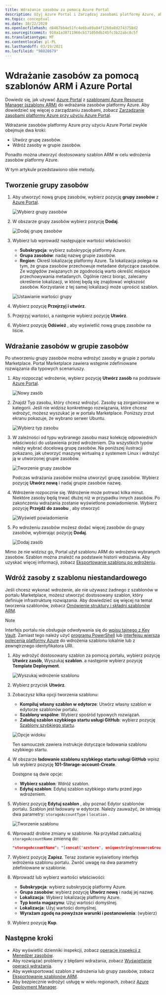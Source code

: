 ```yaml
---
title: Wdrażanie zasobów za pomocą Azure Portal
description: Użyj Azure Portal i Zarządzaj zasobami platformy Azure, aby wdrożyć swoje zasoby w grupie zasobów w ramach subskrypcji.
ms.topic: conceptual
ms.date: 10/22/2020
ms.openlocfilehash: d8467bb4e51fc4e6ba89a84f1260a8d2743758d2
ms.sourcegitcommit: 910a1a38711966cb171050db245fc3b22abc8c5f
ms.translationtype: MT
ms.contentlocale: pl-PL
ms.lasthandoff: 03/19/2021
ms.locfileid: "98028679"
---
```

# <a name="deploy-resources-with-arm-templates-and-azure-portal"></a>Wdrażanie zasobów za pomocą szablonów ARM i Azure Portal

Dowiedz się, jak używać [Azure Portal](https://portal.azure.com) z [szablonami Azure Resource Manager (szablony ARM)](overview.md) do wdrażania zasobów platformy Azure. Aby dowiedzieć się więcej o zarządzaniu zasobami, zobacz [Zarządzanie zasobami platformy Azure przy użyciu Azure Portal](../management/manage-resources-portal.md).

Wdrażanie zasobów platformy Azure przy użyciu Azure Portal zwykle obejmuje dwa kroki:

- Utwórz grupę zasobów.
- Wdróż zasoby w grupie zasobów.

Ponadto można utworzyć dostosowany szablon ARM w celu wdrożenia zasobów platformy Azure.

W tym artykule przedstawiono obie metody.

## <a name="create-a-resource-group"></a>Tworzenie grupy zasobów

1. Aby utworzyć nową grupę zasobów, wybierz pozycję **grupy zasobów** z [Azure Portal](https://portal.azure.com).

   ![Wybierz grupy zasobów](./media/deploy-portal/select-resource-groups.png)

1. W obszarze grupy zasobów wybierz pozycję **Dodaj**.

   ![Dodaj grupę zasobów](./media/deploy-portal/add-resource-group.png)

1. Wybierz lub wprowadź następujące wartości właściwości:

    - **Subskrypcja**: wybierz subskrypcję platformy Azure.
    - **Grupa zasobów**: nadaj nazwę grupie zasobów.
    - **Region**: Określ lokalizację platformy Azure. Ta lokalizacja polega na tym, że grupa zasobów przechowuje metadane dotyczące zasobów. Ze względów związanych ze zgodnością warto określić miejsce przechowywania metadanych. Ogólnie rzecz biorąc, zalecamy określenie lokalizacji, w której będą się znajdować większość zasobów. Korzystanie z tej samej lokalizacji może uprościć szablon.

   ![Ustawianie wartości grupy](./media/deploy-portal/set-group-properties.png)

1. Wybierz pozycję **Przejrzyj i utwórz**.
1. Przejrzyj wartości, a następnie wybierz pozycję **Utwórz**.
1. Wybierz pozycję **Odśwież** , aby wyświetlić nową grupę zasobów na liście.

## <a name="deploy-resources-to-a-resource-group"></a>Wdrażanie zasobów w grupie zasobów

Po utworzeniu grupy zasobów można wdrożyć zasoby w grupie z portalu Marketplace. Portal Marketplace zawiera wstępnie zdefiniowane rozwiązania dla typowych scenariuszy.

1. Aby rozpocząć wdrożenie, wybierz pozycję **Utwórz zasób** na podstawie [Azure Portal](https://portal.azure.com).

   ![Nowy zasób](./media/deploy-portal/new-resources.png)

1. Znajdź Typ zasobu, który chcesz wdrożyć. Zasoby są zorganizowane w kategorii. Jeśli nie widzisz konkretnego rozwiązania, które chcesz wdrożyć, możesz wyszukać je w portalu Marketplace. Poniższy zrzut ekranu pokazuje, że wybrano serwer Ubuntu.

   ![Wybierz typ zasobu](./media/deploy-portal/select-resource-type.png)

1. W zależności od typu wybranego zasobu masz kolekcję odpowiednich właściwości do ustawienia przed wdrożeniem. Dla wszystkich typów należy wybrać docelową grupę zasobów. Na poniższej ilustracji pokazano, jak utworzyć maszynę wirtualną z systemem Linux i wdrożyć ją w utworzonej grupie zasobów.

   ![Tworzenie grupy zasobów](./media/deploy-portal/select-existing-group.png)

   Podczas wdrażania zasobów można utworzyć grupę zasobów. Wybierz pozycję **Utwórz nową** i nadaj grupie zasobów nazwę.

1. Wdrożenie rozpocznie się. Wdrożenie może potrwać kilka minut. Niektóre zasoby będą trwać dłużej niż w przypadku innych zasobów. Po zakończeniu wdrażania zostanie wyświetlone powiadomienie. Wybierz pozycję **Przejdź do zasobu** , aby otworzyć

   ![Wyświetl powiadomienie](./media/deploy-portal/view-notification.png)

1. Po wdrożeniu zasobów możesz dodać więcej zasobów do grupy zasobów, wybierając pozycję **Dodaj**.

   ![Dodaj zasób](./media/deploy-portal/add-resource.png)

Mimo że nie widzisz go, Portal użył szablonu ARM do wdrożenia wybranych zasobów. Szablon można znaleźć na podstawie historii wdrażania. Aby uzyskać więcej informacji, zobacz [Eksportowanie szablonu po wdrożeniu](export-template-portal.md#export-template-after-deployment).

## <a name="deploy-resources-from-custom-template"></a>Wdróż zasoby z szablonu niestandardowego

Jeśli chcesz wykonać wdrożenie, ale nie używasz żadnego z szablonów w portalu Marketplace, możesz utworzyć dostosowany szablon, który definiuje infrastrukturę rozwiązania. Aby dowiedzieć się więcej na temat tworzenia szablonów, zobacz [Omówienie struktury i składni szablonów ARM](template-syntax.md).

> [!NOTE]
> Interfejs portalu nie obsługuje odwoływania się do [wpisu tajnego z Key Vault](key-vault-parameter.md). Zamiast tego należy użyć [programu PowerShell](deploy-powershell.md) lub [interfejsu wiersza polecenia platformy Azure](deploy-cli.md) do wdrożenia szablonu lokalnie lub z zewnętrznego identyfikatora URI.

1. Aby wdrożyć dostosowany szablon za pomocą portalu, wybierz pozycję **Utwórz zasób**, Wyszukaj **szablon**. a następnie wybierz pozycję **Template Deployment**.

   ![Wyszukaj wdrożenie szablonu](./media/deploy-portal/search-template.png)

1. Wybierz przycisk **Utwórz**.
1. Zobaczysz kilka opcji tworzenia szablonu:

    - **Kompiluj własny szablon w edytorze**: Utwórz własny szablon w edytorze szablonów portalu.
    - **Szablony wspólne**: Wybierz spośród typowych rozwiązań.
    - **Załaduj szablon szybkiego startu usługi GitHub**: wybierz pozycję [Szablony szybkiego startu](https://azure.microsoft.com/resources/templates/).

   ![Opcje widoku](./media/deploy-portal/see-options.png)

    Ten samouczek zawiera instrukcje dotyczące ładowania szablonu szybkiego startu.

1. W obszarze **ładowanie szablonu szybkiego startu usługi GitHub** wpisz lub wybierz pozycję **101-Storage-account-Create**.

    Dostępne są dwie opcje:

    - **Wybierz szablon**: Wdróż szablon.
    - **Edytuj szablon**: Edytuj szablon szybkiego startu przed jego wdrożeniem.

1. Wybierz pozycję **Edytuj szablon** , aby poznać Edytor szablonów portalu. Szablon jest ładowany w edytorze. Należy zauważyć, że istnieją dwa parametry: `storageAccountType` i `location` .

   ![Tworzenie szablonu](./media/deploy-portal/show-json.png)

1. Wprowadź drobne zmiany w szablonie. Na przykład zaktualizuj `storageAccountName` zmienną do:

    ```json
    "storageAccountName": "[concat('azstore', uniquestring(resourceGroup().id))]"
    ```

1. Wybierz pozycję **Zapisz**. Teraz zostanie wyświetlony interfejs wdrożenia szablonu portalu. Zwróć uwagę na dwa parametry zdefiniowane w szablonie.
1. Wprowadź lub wybierz wartości właściwości:

    - **Subskrypcja**: wybierz subskrypcję platformy Azure.
    - **Grupa zasobów**: wybierz pozycję **Utwórz nową** i nadaj jej nazwę.
    - **Lokalizacja**: Wybierz lokalizację platformy Azure.
    - **Typ konta magazynu**: Użyj wartości domyślnej.
    - **Lokalizacja**: Użyj wartości domyślnej.
    - **Wyrażam zgodę na powyższe warunki i postanowienia**: (wybierz)

1. Wybierz pozycję **Kup**.

## <a name="next-steps"></a>Następne kroki

- Aby wyświetlić dzienniki inspekcji, zobacz [operacje inspekcji z Menedżer zasobów](../management/view-activity-logs.md).
- Aby rozwiązać problemy z błędami wdrażania, zobacz [Wyświetlanie operacji wdrażania](deployment-history.md).
- Aby wyeksportować szablon z wdrożenia lub grupy zasobów, zobacz [Eksportowanie szablonów ARM](export-template-portal.md).
- Aby bezpiecznie wdrożyć usługę w wielu regionach, zobacz [Azure Deployment Manager](deployment-manager-overview.md).
